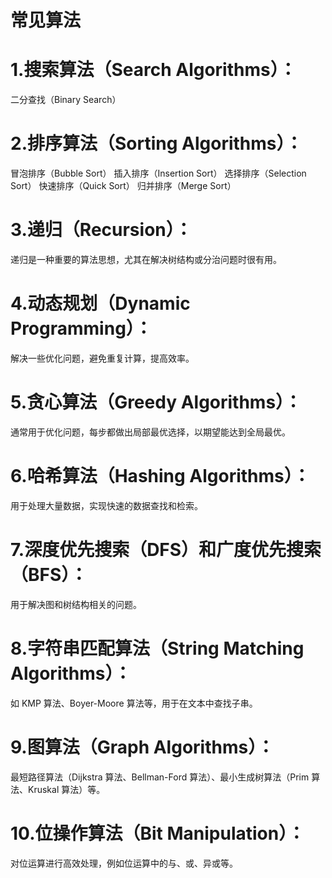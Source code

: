 # 常见算法

# 1.搜索算法（Search Algorithms）：
二分查找（Binary Search）

# 2.排序算法（Sorting Algorithms）：
冒泡排序（Bubble Sort）
插入排序（Insertion Sort）
选择排序（Selection Sort）
快速排序（Quick Sort）
归并排序（Merge Sort）

# 3.递归（Recursion）：
递归是一种重要的算法思想，尤其在解决树结构或分治问题时很有用。

# 4.动态规划（Dynamic Programming）：
解决一些优化问题，避免重复计算，提高效率。

# 5.贪心算法（Greedy Algorithms）：
通常用于优化问题，每步都做出局部最优选择，以期望能达到全局最优。

# 6.哈希算法（Hashing Algorithms）：
用于处理大量数据，实现快速的数据查找和检索。

# 7.深度优先搜索（DFS）和广度优先搜索（BFS）：
用于解决图和树结构相关的问题。

# 8.字符串匹配算法（String Matching Algorithms）：
如 KMP 算法、Boyer-Moore 算法等，用于在文本中查找子串。

# 9.图算法（Graph Algorithms）：
最短路径算法（Dijkstra 算法、Bellman-Ford 算法）、最小生成树算法（Prim 算法、Kruskal 算法）等。

# 10.位操作算法（Bit Manipulation）：
对位运算进行高效处理，例如位运算中的与、或、异或等。